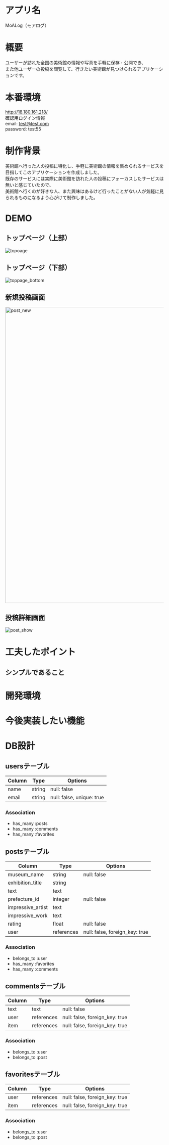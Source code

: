 # アプリ名
MoALog（モアログ）

# 概要
ユーザーが訪れた全国の美術館の情報や写真を手軽に保存・公開でき、  
また他ユーザーの投稿を閲覧して、行きたい美術館が見つけられるアプリケーションです。

# 本番環境
http://18.180.161.218/  
確認用ログイン情報  
email: test@test.com  
password: test55  

# 制作背景
美術館へ行った人の投稿に特化し、手軽に美術館の情報を集められるサービスを目指してこのアプリケーションを作成しました。  
既存のサービスには実際に美術館を訪れた人の投稿にフォーカスしたサービスは無いと感じていたので、  
美術館へ行くのが好きな人、また興味はあるけど行ったことがない人が気軽に見られるものになるよう心がけて制作しました。  

# DEMO
## トップページ（上部）
![topoage](https://user-images.githubusercontent.com/78207434/112251866-5ba28b80-8c9f-11eb-9e97-ea12d4ab3d67.jpg)

## トップページ（下部）
![toppage_bottom](https://user-images.githubusercontent.com/78207434/112260490-58160100-8cad-11eb-9dd8-8b517f8c2514.jpg)

## 新規投稿画面
<img width="937" alt="post_new" src="https://user-images.githubusercontent.com/78207434/112259344-78dd5700-8cab-11eb-8fcc-f0195ef658c7.png">

## 投稿詳細画面
![post_show](https://user-images.githubusercontent.com/78207434/112260171-d3c37e00-8cac-11eb-8141-63879203d380.jpg)


# 工夫したポイント
## シンプルであること

# 開発環境

# 今後実装したい機能




# DB設計
## usersテーブル

| Column             | Type       | Options                   |
| ------------------ | ---------- | ------------------------- |
| name               | string     | null: false               |
| email              | string     | null: false, unique: true |


### Association
- has_many :posts
- has_many :comments
- has_many :favorites

## postsテーブル

| Column            | Type       | Options                        |
| ----------------- | ---------- | ------------------------------ |
| museum_name       | string     | null: false                    |
| exhibition_title  | string     |                                |
| text              | text       |                                |
| prefecture_id     | integer    | null: false                    |
| impressive_artist | text       |                                |
| impressive_work   | text       |                                |
| rating            | float      | null: false                    |
| user              | references | null: false, foreign_key: true |

### Association
- belongs_to :user
- has_many :favorites
- has_many :comments

## commentsテーブル

| Column           | Type       | Options                        |
| ---------------- | ---------- | ------------------------------ |
| text             | text       | null: false                    |
| user             | references | null: false, foreign_key: true |
| item             | references | null: false, foreign_key: true |

### Association
- belongs_to :user
- belongs_to :post

## favoritesテーブル

| Column           | Type       | Options                        |
| ---------------- | ---------- | ------------------------------ |
| user             | references | null: false, foreign_key: true |
| item             | references | null: false, foreign_key: true |

### Association
- belongs_to :user
- belongs_to :post

